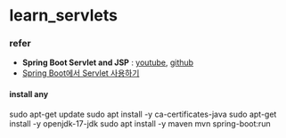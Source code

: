 # learn_servlets
### refer 
- **Spring Boot Servlet and JSP** : [youtube](https://youtu.be/8dSmXLsI4F8), [github](https://github.com/jayramrout/training)
- [Spring Boot에서 Servlet 사용하기](https://pebblepark.tistory.com/10)
#### install any
sudo apt-get update
sudo apt install -y ca-certificates-java
sudo apt-get install -y openjdk-17-jdk
sudo apt install -y maven
mvn spring-boot:run
